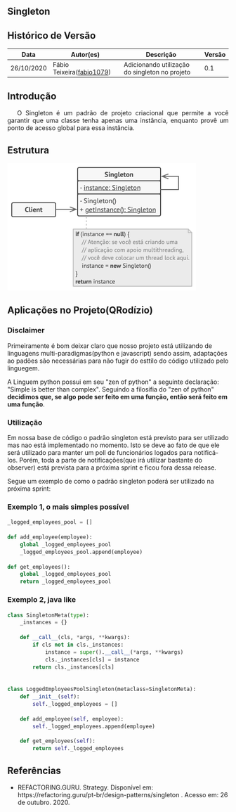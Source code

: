 ## Singleton

## Histórico de Versão

<table>
  <thead>
    <tr>
      <th>Data</th>
      <th>Autor(es)</th>
      <th>Descrição</th>
      <th>Versão</th>
    </tr>
  </thead>

  <tbody>
    <tr>
      <td>26/10/2020</td>
      <td>
        Fábio Teixeira(<a target="blank" href="https://github.com/fabio1079">fabio1079</a>)
      </td>
      <td>Adicionando utilização do singleton no projeto</td>
      <td>0.1</td>
    </tr>
  </tbody>
</table>

## Introdução

<p align="justify">&emsp;
O Singleton é um padrão de projeto criacional que permite a você garantir que uma classe tenha apenas uma instância, enquanto provê um ponto de acesso global para essa instância.
</p>

## Estrutura

![Estrutura Strategy](../../images/design_patterns/singleton.png)

## Aplicações no Projeto(QRodízio)

### Disclaimer
Primeiramente é bom deixar claro que nosso projeto está utilizando de linguagens multi-paradigmas(python e javascript) sendo assim, adaptações ao padões são necessárias para não fugir do esttilo do código utilizado pelo linguegem.

A Linguem python possui em seu "zen of python" a seguinte declaração: "Simple is better than complex". Seguindo a filosifia do "zen of python" **decidimos que, se algo pode ser feito em uma função, então será feito em uma função**.

### Utilização
Em nossa base de código o padrão singleton está previsto para ser utilizado mas nao está implementado no momento. Isto se deve ao fato de que ele será utilizado para manter um poll de funcionários logados para notificá-los. Porém, toda a parte de notificações(que irá utilizar bastante do observer) está prevista para a próxima sprint e ficou fora dessa release. 

Segue um exemplo de como o padrão singleton poderá ser utilizado na próxima sprint:

### Exemplo 1, o mais simples possível
```python
_logged_employees_pool = []

def add_employee(employee):
    global _logged_employees_pool
    _logged_employees_pool.append(employee)

def get_employees():
    global _logged_employees_pool
    return _logged_employees_pool
```

### Exemplo 2, java like
```python
class SingletonMeta(type):
    _instances = {}

    def __call__(cls, *args, **kwargs):
        if cls not in cls._instances:
            instance = super().__call__(*args, **kwargs)
            cls._instances[cls] = instance
        return cls._instances[cls]


class LoggedEmployeesPoolSingleton(metaclass=SingletonMeta):
    def __init__(self):
        self._logged_employees = []
    
    def add_employee(self, employee):
        self._logged_employees.append(employee)

    def get_employees(self):
        return self._logged_employees
```

## Referências
<ul>
<li>
REFACTORING.GURU. Strategy. Disponível em: https://refactoring.guru/pt-br/design-patterns/singleton . Acesso em: 26 de outubro. 2020.
</li>
</ul>
